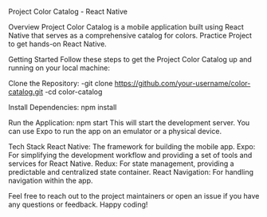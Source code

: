   Project Color Catalog - React Native
  
Overview
Project Color Catalog is a mobile application built using React Native that serves as a comprehensive catalog for colors. 
Practice Project to get hands-on React Native.

Getting Started
Follow these steps to get the Project Color Catalog up and running on your local machine:

Clone the Repository:
-git clone https://github.com/your-username/color-catalog.git
-cd color-catalog

Install Dependencies: npm install

Run the Application: npm start
This will start the development server. You can use Expo to run the app on an emulator or a physical device.

Tech Stack
React Native: The framework for building the mobile app.
Expo: For simplifying the development workflow and providing a set of tools and services for React Native.
Redux: For state management, providing a predictable and centralized state container.
React Navigation: For handling navigation within the app.

Feel free to reach out to the project maintainers or open an issue if you have any questions or feedback. Happy coding!

